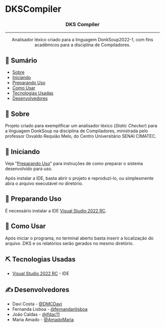 # DKSCompiler

<h3 align="center">DKS Compiler</h3>

---

<p align="center"> Analisador léxico criado para a linguagem DonkSoup2022-1, com fins acadêmicos para a disciplina de Compiladores. 
    <br>
</p>

## 📝 Sumário

- [Sobre](#sobre)
- [Iniciando](#inicio)
- [Preparando Uso](#preparando)
- [Como Usar](#como-usar)
- [Tecnologias Usadas](#tecnologias-usadas)
- [Desenvolvedores](#desenvolvedores)

## 🧐 Sobre <a name = "sobre"></a>

Projeto criado para exemplificar um analisador léxico (_Static Checker_) para a linguagem DonkSoup na disciplina de Compiladores, ministrada pelo professor Osvaldo Requião Melo, do Centro Universitário SENAI CIMATEC.

## 🏁 Iniciando <a name = "inicio"></a>

Veja "[Preparando Uso](#preparando)" para instruções de como preparar o sistema desenvolvido para uso.

Após instalar a IDE, basta abrir o projeto e reproduzí-lo, ou simplesmente abra o arquivo executável no diretório.

## 🚀 Preparando Uso <a name = "preparando"></a>

É necessário instalar a IDE [Visual Studio 2022 RC](https://visualstudio.microsoft.com/pt-br/downloads/).

## 🎈 Como Usar <a name="como-usar"></a>

Após iniciar o programa, no terminal aberto basta inserir a localização do arquivo .DKS e os relatórios serão gerados no mesmo diretório.

## ⛏️ Tecnologias Usadas <a name = "tecnologias-usadas"></a>

- [Visual Studio 2022 RC](https://visualstudio.microsoft.com/pt-br/downloads/) - IDE

## ✍️ Desenvolvedores <a name = "desenvolvedores"></a>

- Davi Costa - [@DMCDavi](https://github.com/DMCDavi)
- Fernanda Lisboa - [@fernandanlisboa](https://github.com/fernandanlisboa)
- João Caldas - [@jfdac11](https://github.com/jfdac11)
- Maria Amado - [@AmadoMaria](https://github.com/AmadoMaria)

